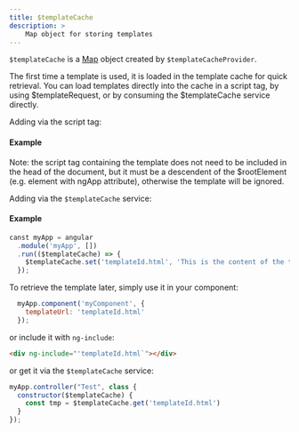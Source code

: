 ```yaml
---
title: $templateCache
description: >
    Map object for storing templates
---
```


`$templateCache` is a [Map](https://developer.mozilla.org/en-US/docs/Web/JavaScript/Reference/Global_Objects/Map) object created by `$templateCacheProvider`.


The first time a template is used, it is loaded in the template cache for quick retrieval. You can load templates directly into the cache in a script tag, by using $templateRequest, or by consuming the $templateCache service directly.

Adding via the script tag:

#### Example 

<script type="text/ng-template" id="templateId.html">
  <p>This is the content of the template</p>
</script>

Note: the script tag containing the template does not need to be included in the head of the document, but it must be a descendent of the $rootElement (e.g. element with ngApp attribute), otherwise the template will be ignored.

Adding via the `$templateCache` service:

#### Example 

```js
canst myApp = angular
  .module('myApp', [])
  .run(($templateCache) => {
    $templateCache.set('templateId.html', 'This is the content of the template');
  });
```

To retrieve the template later, simply use it in your component:

```js
  myApp.component('myComponent', {
    templateUrl: 'templateId.html'
  });
```

or include it with `ng-include`:

```html 
<div ng-include="'templateId.html`"></div>
```

or get it via the `$templateCache` service:

```js
myApp.controller("Test", class {
  constructor($templateCache) {
    const tmp = $templateCache.get('templateId.html')
  }
});
```